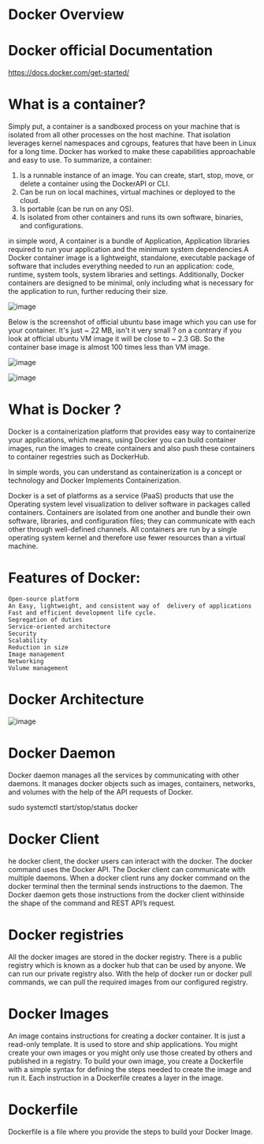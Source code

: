 # Docker Overview

# Docker official Documentation 
https://docs.docker.com/get-started/ 

# What is a container?
Simply put, a container is a sandboxed process on your machine that is isolated from all other processes on the host machine. That isolation leverages kernel namespaces and cgroups, features that have been in Linux for a long time. Docker has worked to make these capabilities approachable and easy to use. To summarize, a container:

   1. Is a runnable instance of an image. You can create, start, stop, move, or delete a container using the DockerAPI or CLI.
   2. Can be run on local machines, virtual machines or deployed to the cloud.
   3. Is portable (can be run on any OS).
   4. Is isolated from other containers and runs its own software, binaries, and configurations.

in simple word, A container is a bundle of Application, Application libraries required to run your application and the minimum system dependencies.A Docker container image is a lightweight, standalone, executable package of software that includes everything needed to run an application: code, runtime, system tools, system libraries and settings. Additionally, Docker containers are designed to be minimal, only including what is necessary for the application to run, further reducing their size.

![image](https://github.com/Manoj123-github/Docker/assets/76830665/806a994b-f91e-4dda-8e7d-d34e8d8c63ab)

Below is the screenshot of official ubuntu base image which you can use for your container. It's just ~ 22 MB, isn't it very small ? on a contrary if you look at official ubuntu VM image it will be close to ~ 2.3 GB. So the container base image is almost 100 times less than VM image.

![image](https://github.com/Manoj123-github/Docker/assets/76830665/9fca6f41-2164-4b6f-bd8f-f02f456f7189)


![image](https://github.com/Manoj123-github/Docker/assets/76830665/e95144e4-cafd-47c8-9fb8-61005c810ca3)



# What is Docker ?

Docker is a containerization platform that provides easy way to containerize your applications, which means, using Docker you can build container images, run the images to create containers and also push these containers to container regestries such as DockerHub.

In simple words, you can understand as containerization is a concept or technology and Docker Implements Containerization.

Docker is a set of platforms as a service (PaaS) products that use the Operating system level visualization to deliver software in packages called containers. Containers are isolated from one another and bundle their own software, libraries, and configuration files; they can communicate with each other through well-defined channels. All containers are run by a single operating system kernel and therefore use fewer resources than a virtual machine.

# Features of Docker:

    Open-source platform
    An Easy, lightweight, and consistent way of  delivery of applications
    Fast and efficient development life cycle.
    Segregation of duties
    Service-oriented architecture
    Security 
    Scalability
    Reduction in size
    Image management
    Networking
    Volume management

# Docker Architecture 

![image](https://github.com/Manoj123-github/Docker/assets/76830665/02d83aa6-2a31-481e-a6a9-c3f8d05d5e54)

# Docker Daemon
Docker daemon manages all the services by communicating with other daemons. It manages docker objects such as images, containers, networks, and volumes with the help of the API requests of Docker.

sudo systemctl start/stop/status docker 

# Docker Client
he docker client, the docker users can interact with the docker. The docker command uses the Docker API. The Docker client can communicate with multiple daemons. When a docker client runs any docker command on the docker terminal then the terminal sends instructions to the daemon. The Docker daemon gets those instructions from the docker client withinside the shape of the command and REST API’s request.

# Docker registries 
All the docker images are stored in the docker registry. There is a public registry which is known as a docker hub that can be used by anyone. We can run our private registry also. With the help of docker run or docker pull commands, we can pull the required images from our configured registry.

# Docker Images
An image contains instructions for creating a docker container. It is just a read-only template. It is used to store and ship applications. 
You might create your own images or you might only use those created by others and published in a registry. To build your own image, you create a Dockerfile with a simple syntax for defining the steps needed to create the image and run it. Each instruction in a Dockerfile creates a layer in the image.

# Dockerfile

Dockerfile is a file where you provide the steps to build your Docker Image.
